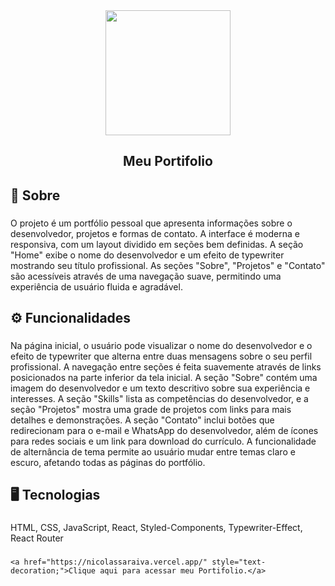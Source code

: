 <div align="center">
  <img height="200" src="https://nicolassaraivaa.github.io/photosredmi/imgProjects/myportifolio.png"  />
</div>

###

<h2 align="center">Meu Portifolio</h2>

###

<h2 align="left">📝 Sobre</h2>

###

<p align="left">O projeto é um portfólio pessoal que apresenta informações sobre o desenvolvedor, projetos e formas de contato. A interface é moderna e responsiva, com um layout dividido em seções bem definidas. A seção "Home" exibe o nome do desenvolvedor e um efeito de typewriter mostrando seu título profissional. As seções "Sobre", "Projetos" e "Contato" são acessíveis através de uma navegação suave, permitindo uma experiência de usuário fluida e agradável.</p>

###

<h2 align="left">⚙ Funcionalidades</h2>

###

<p align="left">Na página inicial, o usuário pode visualizar o nome do desenvolvedor e o efeito de typewriter que alterna entre duas mensagens sobre o seu perfil profissional. A navegação entre seções é feita suavemente através de links posicionados na parte inferior da tela inicial. A seção "Sobre" contém uma imagem do desenvolvedor e um texto descritivo sobre sua experiência e interesses. A seção "Skills" lista as competências do desenvolvedor, e a seção "Projetos" mostra uma grade de projetos com links para mais detalhes e demonstrações. A seção "Contato" inclui botões que redirecionam para o e-mail e WhatsApp do desenvolvedor, além de ícones para redes sociais e um link para download do currículo. A funcionalidade de alternância de tema permite ao usuário mudar entre temas claro e escuro, afetando todas as páginas do portfólio.</p>

###

<h2 align="left">🖥 Tecnologias</h2>

###

<p align="left">HTML, CSS, JavaScript, React, Styled-Components, Typewriter-Effect, React Router</p>

###

    <a href="https://nicolassaraiva.vercel.app/" style="text-decoration;">Clique aqui para acessar meu Portifolio.</a>
###

